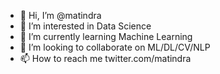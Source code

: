 - 👋 Hi, I’m @matindra
- 👀 I’m interested in Data Science
- 🌱 I’m currently learning Machine Learning
- 💞️ I’m looking to collaborate on ML/DL/CV/NLP
- 📫 How to reach me twitter.com/matindra

<!---
matindra/matindra is a ✨ special ✨ repository because its `README.md` (this file) appears on your GitHub profile.
You can click the Preview link to take a look at your changes.
--->
